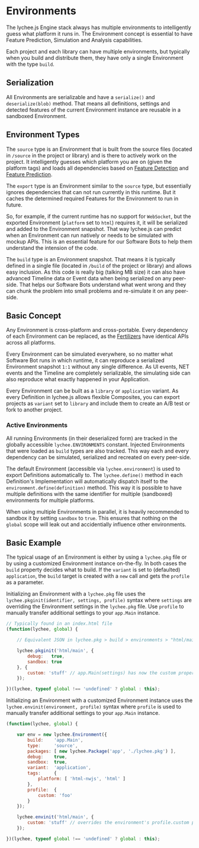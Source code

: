 
# Environments

The lychee.js Engine stack always has multiple environments to
intelligently guess what platform it runs in. The Environment
concept is essential to have Feature Prediction, Simulation and
Analysis capabilities.

Each project and each library can have multiple environments, but
typically when you build and distribute them, they have only a single
Environment with the type `build`.


## Serialization

All Environments are serializable and have a `serialize()` and
`deserialize(blob)` method. That means all definitions, settings
and detected features of the current Environment instance are
reusable in a sandboxed Environment.


## Environment Types

The `source` type is an Environment that is built from the source
files (located in `/source` in the project or library) and is there
to actively work on the project. It intelligently guesses which
platform you are on (given the platform tags) and loads all
dependencies based on [Feature Detection](./Feature-Detection.md)
and [Feature Prediction](./Feature-Prediction.md).

The `export` type is an Environment similar to the `source` type,
but essentially ignores dependencies that can not run currently in
this runtime. But it caches the determined required Features for
the Environment to run in future.

So, for example, if the current runtime has no support for `WebSocket`,
but the exported Environment (`platform` set to `html`) requires it,
it will be serialized and added to the Environment snapshot. That way
lychee.js can predict when an Environment can run natively or needs
to be simulated with mockup APIs. This is an essential feature for
our Software Bots to help them understand the intension of the code.

The `build` type is an Environment snapshot. That means it is
typically defined in a single file (located in `/build` of the project
or library) and allows easy inclusion. As this code is really big
(talking MB size) it can also have advanced Timeline data or Event data
when being serialized on any peer-side. That helps our Software Bots
understand what went wrong and they can chunk the problem into small
problems and re-simulate it on any peer-side.


## Basic Concept

Any Environment is cross-platform and cross-portable. Every dependency
of each Environment can be replaced, as the [Fertilizers](./Fertilizers.md)
have identical APIs across all platforms.

Every Environment can be simulated everywhere, so no matter what Software
Bot runs in which runtime, it can reproduce a serialized Environment
snapshot `1:1` without any single difference. As UI events, NET events
and the Timeline are completely serializable, the simulating side can
also reproduce what exactly happened in your Application.

Every Environment can be built as a `library` or `application` variant.
As every Definition in lychee.js allows flexible Composites, you can export
projects as `variant` set to `library` and include them to create an A/B
test or fork to another project.


### Active Environments

All running Environments (in their deserialized form) are tracked in the
globally accessible `lychee.ENVIRONMENTS` constant. Injected Environments
that were loaded as `build` types are also tracked. This way each and every
dependency can be simulated, serialized and recreated on every peer-side.

The default Environment (accessible via `lychee.environment`) is used to
export Definitions automatically to. The `lychee.define()` method in each
Definition's Implementation will automatically dispatch itself to the
`environment.define(definition)` method. This way it is possible to have
multiple definitions with the same identifier for multiple (sandboxed)
environments for multiple platforms.

When using multiple Environments in parallel, it is heavily recommended to
sandbox it by setting `sandbox` to `true`. This ensures that nothing on
the `global` scope will leak out and accidentially influence other
environments.


## Basic Example

The typical usage of an Environment is either by using a `lychee.pkg`
file or by using a customized Environment instance on-the-fly. In both cases
the `build` property decides what to build. If the `variant` is set to
(defaulted) `application`, the `build` target is created with a `new` call
and gets the `profile` as a parameter.

Initializing an Environment with a `lychee.pkg` file uses the
`lychee.pkginit(identifier, settings, profile)` syntax where `settings` are
overriding the Environment settings in the `lychee.pkg` file. Use `profile`
to manually transfer additional settings to your `app.Main` instance.

```javascript
// Typically found in an index.html file
(function(lychee, global) {

	// Equivalent JSON in lychee.pkg > build > environments > "html/main"

	lychee.pkginit('html/main', {
		debug:   true,
		sandbox: true
	}, {
		custom: 'stuff' // app.Main(settings) has now the custom property
	});

})(lychee, typeof global !== 'undefined' ? global : this);
```

Initializing an Environment with a customized Environment instance uses the
`lychee.envinit(environment, profile)` syntax where `profile` is used to
manually transfer additional settings to your `app.Main` instance.

```javascript
(function(lychee, global) {

	var env = new lychee.Environment({
		build:    'app.Main',
		type:     'source',
		packages: [ new lychee.Package('app', './lychee.pkg') ],
		debug:    true,
		sandbox:  true,
		variant:  'application',
		tags:     {
			platform: [ 'html-nwjs', 'html' ]
		},
		profile:  {
			custom: 'foo'
		}
	});

	lychee.envinit('html/main', {
		custom: 'stuff' // overrides the environment's profile.custom property
	});

})(lychee, typeof global !== 'undefined' ? global : this);
```

